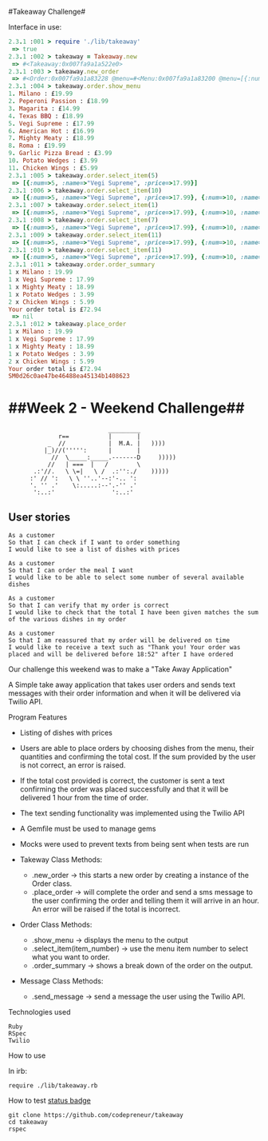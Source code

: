 #Takeaway Challenge#

Interface in use:
```Ruby
2.3.1 :001 > require './lib/takeaway'
 => true
2.3.1 :002 > takeaway = Takeaway.new
 => #<Takeaway:0x007fa9a1a522e0>
2.3.1 :003 > takeaway.new_order
 => #<Order:0x007fa9a1a83228 @menu=#<Menu:0x007fa9a1a83200 @menu=[{:num=>1, :name=>"Milano", :price=>19.99}, {:num=>2, :name=>"Peperoni Passion", :price=>18.99}, {:num=>3, :name=>"Magarita", :price=>14.99}, {:num=>4, :name=>"Texas BBQ", :price=>18.99}, {:num=>5, :name=>"Vegi Supreme", :price=>17.99}, {:num=>6, :name=>"American Hot", :price=>16.99}, {:num=>7, :name=>"Mighty Meaty", :price=>18.99}, {:num=>8, :name=>"Roma", :price=>19.99}, {:num=>9, :name=>"Garlic Pizza Bread", :price=>3.99}, {:num=>10, :name=>"Potato Wedges", :price=>3.99}, {:num=>11, :name=>"Chicken Wings", :price=>5.99}]>, @selection=[], @order_price=0>
2.3.1 :004 > takeaway.order.show_menu
1. Milano : £19.99
2. Peperoni Passion : £18.99
3. Magarita : £14.99
4. Texas BBQ : £18.99
5. Vegi Supreme : £17.99
6. American Hot : £16.99
7. Mighty Meaty : £18.99
8. Roma : £19.99
9. Garlic Pizza Bread : £3.99
10. Potato Wedges : £3.99
11. Chicken Wings : £5.99
2.3.1 :005 > takeaway.order.select_item(5)
 => [{:num=>5, :name=>"Vegi Supreme", :price=>17.99}]
2.3.1 :006 > takeaway.order.select_item(10)
 => [{:num=>5, :name=>"Vegi Supreme", :price=>17.99}, {:num=>10, :name=>"Potato Wedges", :price=>3.99}]
2.3.1 :007 > takeaway.order.select_item(1)
 => [{:num=>5, :name=>"Vegi Supreme", :price=>17.99}, {:num=>10, :name=>"Potato Wedges", :price=>3.99}, {:num=>1, :name=>"Milano", :price=>19.99}]
2.3.1 :008 > takeaway.order.select_item(7)
 => [{:num=>5, :name=>"Vegi Supreme", :price=>17.99}, {:num=>10, :name=>"Potato Wedges", :price=>3.99}, {:num=>1, :name=>"Milano", :price=>19.99}, {:num=>7, :name=>"Mighty Meaty", :price=>18.99}]
2.3.1 :009 > takeaway.order.select_item(11)
 => [{:num=>5, :name=>"Vegi Supreme", :price=>17.99}, {:num=>10, :name=>"Potato Wedges", :price=>3.99}, {:num=>1, :name=>"Milano", :price=>19.99}, {:num=>7, :name=>"Mighty Meaty", :price=>18.99}, {:num=>11, :name=>"Chicken Wings", :price=>5.99}]
2.3.1 :010 > takeaway.order.select_item(11)
 => [{:num=>5, :name=>"Vegi Supreme", :price=>17.99}, {:num=>10, :name=>"Potato Wedges", :price=>3.99}, {:num=>1, :name=>"Milano", :price=>19.99}, {:num=>7, :name=>"Mighty Meaty", :price=>18.99}, {:num=>11, :name=>"Chicken Wings", :price=>5.99}, {:num=>11, :name=>"Chicken Wings", :price=>5.99}]
2.3.1 :011 > takeaway.order.order_summary
1 x Milano : 19.99
1 x Vegi Supreme : 17.99
1 x Mighty Meaty : 18.99
1 x Potato Wedges : 3.99
2 x Chicken Wings : 5.99
Your order total is £72.94
 => nil
2.3.1 :012 > takeaway.place_order
1 x Milano : 19.99
1 x Vegi Supreme : 17.99
1 x Mighty Meaty : 18.99
1 x Potato Wedges : 3.99
2 x Chicken Wings : 5.99
Your order total is £72.94
SM0d26c0ae47be46488ea45134b1408623
```

##Week 2 - Weekend Challenge##
==================
```
                            _________
              r==           |       |
           _  //            |  M.A. |   ))))
          |_)//(''''':      |       |
            //  \_____:_____.-------D     )))))
           //   | ===  |   /        \
       .:'//.   \ \=|   \ /  .:'':./    )))))
      :' // ':   \ \ ''..'--:'-.. ':
      '. '' .'    \:.....:--'.-'' .'
       ':..:'                ':..:'

 ```

User stories
-------

```
As a customer
So that I can check if I want to order something
I would like to see a list of dishes with prices

As a customer
So that I can order the meal I want
I would like to be able to select some number of several available dishes

As a customer
So that I can verify that my order is correct
I would like to check that the total I have been given matches the sum of the various dishes in my order

As a customer
So that I am reassured that my order will be delivered on time
I would like to receive a text such as "Thank you! Your order was placed and will be delivered before 18:52" after I have ordered
```

Our challenge this weekend was to make a "Take Away Application"

A Simple take away application that takes user orders and sends text messages with their order information and when it will be delivered via Twilio API.


Program Features

- Listing of dishes with prices
- Users are able to place orders by choosing dishes from the menu, their quantities and confirming the total cost. If the sum provided by the user is not correct, an error is raised.
- If the total cost provided is correct, the customer is sent a text confirming the order was placed successfully and that it will be delivered 1 hour from the time of order.
- The text sending functionality was implemented using the Twilio API
- A Gemfile must be used to manage gems
- Mocks were used to prevent texts from being sent when tests are run

- Takeway Class Methods:
  - .new_order -> this starts a new order by creating a instance of the Order class.
  - .place_order -> will complete the order and send a sms message to the user confirming the order and telling them it will arrive in an hour. An error will be raised if the total is incorrect.

- Order Class Methods:
  - .show_menu -> displays the menu to the output
  - .select_item(item_number) -> use the menu item number to select what you want to order.
  - .order_summary -> shows a break down of the order on the output.

- Message Class Methods:
  - .send_message -> send a message the user using the Twilio API.

Technologies used

```
Ruby
RSpec
Twilio
```

How to use

In irb:
```
require ./lib/takeaway.rb
```

How to test
[status badge](https://travis-ci.org/fmlharrison/takeaway-challenge.svg?branch=master)
```
git clone https://github.com/codepreneur/takeaway
cd takeaway
rspec
```

